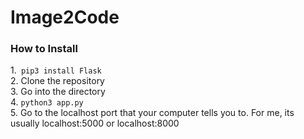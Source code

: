 # Image2Code

### How to Install

1.``` pip3 install Flask``` <br />
2. Clone the repository <br />
3. Go into the directory  <br />
4. ```python3 app.py```   <br />
5. Go to the localhost port that your computer tells you to. For me, its usually localhost:5000 or localhost:8000


